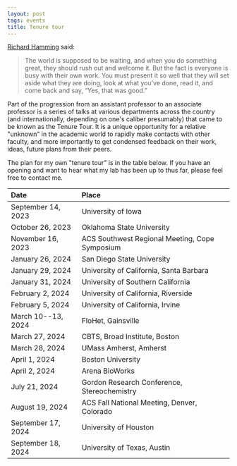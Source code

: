 ```yaml
---
layout: post
tags: events
title: Tenure tour
---
```

[Richard Hamming](https://en.wikipedia.org/wiki/Richard_Hamming) said:
> The world is supposed to be waiting, and when you do something great, they should rush out and welcome it. But the fact is everyone is busy with their own work. You must present it so well that they will set aside what they are doing, look at what you’ve done, read it, and come back and say, “Yes, that was good.”

Part of the progression from an assistant professor to an associate professor is a series of talks at various departments across the country (and internationally, depending on one's caliber presumably) that came to be known as the Tenure Tour. 
It is a unique opportunity for a relative "unknown" in the academic world to rapidly make contacts with other faculty, and more importantly to get condensed feedback on their work, ideas, future plans from their peers. 

The plan for my own "tenure tour" is in the table below. If you have an opening and want to hear what my lab has been up to thus far, please feel free to contact me.

| Date | Place |
| :---   | :--- |
| September 14, 2023 | University of Iowa |
| October 26, 2023 | Oklahoma State University |
| November 16, 2023 | ACS Southwest Regional Meeting, Cope Symposium |
| January 26, 2024 | San Diego State University |
| January 29, 2024 | University of California, Santa Barbara |
| January 31, 2024 | University of Southern California |
| February 2, 2024 | University of California, Riverside |
| February 5, 2024 | University of California, Irvine |
| March 10--13, 2024 | FloHet, Gainsville |
| March 27, 2024 | CBTS, Broad Institute, Boston |
| March 28, 2024 | UMass Amherst, Amherst |
| April 1, 2024 | Boston University |
| April 2, 2024 | Arena BioWorks |
| July 21, 2024 | Gordon Research Conference, Stereochemistry |
| August 19, 2024 | ACS Fall National Meeting, Denver, Colorado |
| September 17, 2024 | University of Houston |
| September 18, 2024 | University of Texas, Austin |



 
